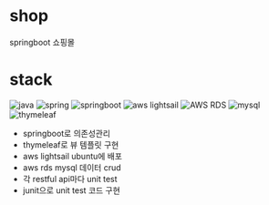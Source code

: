 # shop
springboot 쇼핑몰

# stack
![java](https://img.shields.io/badge/java-3670A0?style=for-the-badge&logo=java&logoColor=ffdd54)
![spring](https://img.shields.io/badge/spring-6DB33F1.svg?style=for-the-badge&logo=spring&logoColor=white)
![springboot](https://img.shields.io/badge/springboot-6DB33F.svg?style=for-the-badge&logo=springboot&logoColor=white)
![aws lightsail](https://img.shields.io/badge/aws%20lightsail-FF9900.svg?style=for-the-badge&logo=aws-lightsail&logoColor=white)
![AWS RDS](https://img.shields.io/badge/AWS%20RDS-%23FF9900.svg?style=for-the-badge&logo=amazon-rds&logoColor=white)
![mysql](https://img.shields.io/badge/mysql-4479A1.svg?style=for-the-badge&logo=mysql&logoColor=white)
![thymeleaf](https://img.shields.io/badge/thymeleaf-005F0F.svg?style=for-the-badge&logo=thymeleaf&logoColor=white)

* springboot로 의존성관리
* thymeleaf로 뷰 템플릿 구현
* aws lightsail ubuntu에 배포
* aws rds mysql 데이터 crud
* 각 restful api마다 unit test 
* junit으로 unit test 코드 구현
